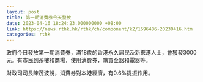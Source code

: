 ```yaml
---
layout: post
title: 第一期消費券今天發放
date: 2023-04-16 18:24:23.000000000 +08:00
link: https://news.rthk.hk/rthk/ch/component/k2/1696486-20230416.htm
categories: rthk
---
```


政府今日發放第一期消費券，滿18歲的香港永久居民及新來港人士，會獲發3000元。有市民到茶樓和商場，使用消費券，購買金器和電器等。

財政司司長陳茂波說，消費券對本港經濟，有0.6%提振作用。
